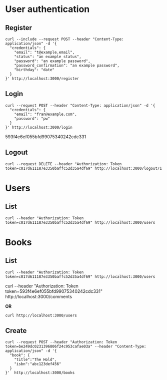 
# User authentication

## Register

```
curl --include --request POST --header "Content-Type: application/json" -d '{
  "credentials": {
    "email": "t@example.email",
    "status": "an example status",
    "password": "an example password",
    "password_confirmation": "an example password",
    "birthday": "date"
  }
}' http://localhost:3000/register
```

## Login

```
curl --request POST --header "Content-Type: application/json" -d '{
  "credentials": {
    "email": "fran@example.com",
    "password": "pw"
  }
}' http://localhost:3000/login
```

593f4e6ef055bfd99075340242cdc331


## Logout

```
curl --request DELETE --header "Authorization: Token token=c017d611187e3350baffc52d35a4df69" http://localhost:3000/logout/1
```

# Users

## List

```
curl --header "Authorization: Token token=c017d611187e3350baffc52d35a4df69" http://localhost:3000/users
```

# Books

## List

```
curl --header "Authorization: Token token=c017d611187e3350baffc52d35a4df69" http://localhost:3000/users
```

curl --header "Authorization: Token token=593f4e6ef055bfd99075340242cdc331" http://localhost:3000/comments

**OR**

```
curl http://localhost:3000/users
```

## Create

```
curl --request POST --header "Authorization: Token token=be249dc0231396806f24c953cafae03a" --header "Content-Type: application/json" -d '{
  "book": {
    "title":"The Hold",
    "isbn":"abc123def456"
  }
}'  http://localhost:3000/books
```
